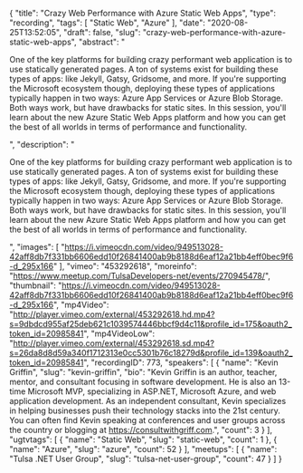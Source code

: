 {
  "title": "Crazy Web Performance with Azure Static Web Apps",
  "type": "recording",
  "tags": [
    "Static Web",
    "Azure"
  ],
  "date": "2020-08-25T13:52:05",
  "draft": false,
  "slug": "crazy-web-performance-with-azure-static-web-apps",
  "abstract": "<p>One of the key platforms for building crazy performant web application is to use statically generated pages. A ton of systems exist for building these types of apps: like Jekyll, Gatsy, Gridsome, and more. If you're supporting the Microsoft ecosystem though, deploying these types of applications typically happen in two ways: Azure App Services or Azure Blob Storage. Both ways work, but have drawbacks for static sites. In this session, you'll learn about the new Azure Static Web Apps platform and how you can get the best of all worlds in terms of performance and functionality.</p>",
  "description": "<p>One of the key platforms for building crazy performant web application is to use statically generated pages. A ton of systems exist for building these types of apps: like Jekyll, Gatsy, Gridsome, and more. If you're supporting the Microsoft ecosystem though, deploying these types of applications typically happen in two ways: Azure App Services or Azure Blob Storage. Both ways work, but have drawbacks for static sites. In this session, you'll learn about the new Azure Static Web Apps platform and how you can get the best of all worlds in terms of performance and functionality.</p>",
  "images": [
    "https://i.vimeocdn.com/video/949513028-42aff8db7f331bb6606edd10f26841400ab9b8188d6eaf12a21bb4eff0bec9f6-d_295x166"
  ],
  "vimeo": "453292618",
  "moreinfo": "https://www.meetup.com/TulsaDevelopers-net/events/270945478/",
  "thumbnail": "https://i.vimeocdn.com/video/949513028-42aff8db7f331bb6606edd10f26841400ab9b8188d6eaf12a21bb4eff0bec9f6-d_295x166",
  "mp4Video": "http://player.vimeo.com/external/453292618.hd.mp4?s=9dbdcd955af25deb621c1039574446bbcf9d4c11&profile_id=175&oauth2_token_id=20985841",
  "mp4VideoLow": "http://player.vimeo.com/external/453292618.sd.mp4?s=26da8d8d59a340f1712313e0cc5301b76c18279d&profile_id=139&oauth2_token_id=20985841",
  "recordingID": 773,
  "speakers": [
    {
      "name": "Kevin Griffin",
      "slug": "kevin-griffin",
      "bio": "Kevin Griffin is an author, teacher, mentor, and consultant focusing in software development. He is also an 13-time Microsoft MVP, specializing in ASP.NET, Microsoft Azure, and web application development. As an independent consultant, Kevin specializes in helping businesses push their technology stacks into the 21st century. You can often find Kevin speaking at conferences and user groups across the country or blogging at https://consultwithgriff.com.",
      "count": 3
    }
  ],
  "ugtvtags": [
    {
      "name": "Static Web",
      "slug": "static-web",
      "count": 1
    },
    {
      "name": "Azure",
      "slug": "azure",
      "count": 52
    }
  ],
  "meetups": [
    {
      "name": "Tulsa .NET User Group",
      "slug": "tulsa-net-user-group",
      "count": 47
    }
  ]
}